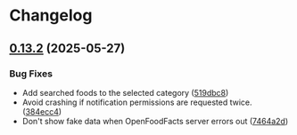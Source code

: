 # Changelog

## [0.13.2](https://github.com/Samplasion/gymtracker/compare/v0.13.1...v0.13.2) (2025-05-27)


### Bug Fixes

* Add searched foods to the selected category ([519dbc8](https://github.com/Samplasion/gymtracker/commit/519dbc899b77441ccdc0eaef4b0a8ea51828c082))
* Avoid crashing if notification permissions are requested twice. ([384ecc4](https://github.com/Samplasion/gymtracker/commit/384ecc4109d7ae73174c5638a6e57b723e6f2dc7))
* Don't show fake data when OpenFoodFacts server errors out ([7464a2d](https://github.com/Samplasion/gymtracker/commit/7464a2d7a53a776a1cceff61727301185aa23a07))
